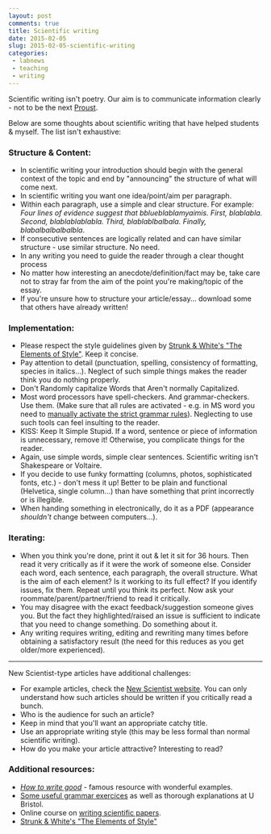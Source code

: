```yaml
---
layout: post
comments: true
title: Scientific writing
date: 2015-02-05
slug: 2015-02-05-scientific-writing
categories:
 - labnews
 - teaching
 - writing
---
```



Scientific writing isn't poetry. Our aim is to communicate information clearly - not to be the next [Proust](http://fr.wikipedia.org/wiki/Marcel_Proust).

Below are some thoughts about scientific writing that have helped students & myself. The list isn't exhaustive:

### Structure & Content:

* In scientific writing your introduction should begin with the general context of the topic and end by "announcing" the structure of what will come next.
* In scientific writing you want one idea/point/aim per paragraph.
* Within each paragraph, use a simple and clear structure. For example: *Four lines of evidence suggest that bblueblablamyaimis. First, blablabla. Second, blablablablabla. Third, blablablbalbala. Finally, blabalbalbalbalbla*. 
* If consecutive sentences are logically related and can have similar structure - use similar structure. No need. 
* In any writing you need to guide the reader through a clear thought process
* No matter how interesting an anecdote/definition/fact may be, take care not to stray far from the aim of the point you're making/topic of the essay.
* If you're unsure how to structure your article/essay... download some that others have already written! 


### Implementation:

* Please respect the style guidelines given by <a href="http://www.amazon.co.uk/gp/product/020530902X/ref=as_li_tf_tl?ie=UTF8&camp=1634&creative=6738&creativeASIN=020530902X&linkCode=as2&tag=yannickwurm-21">Strunk & White's "The Elements of Style"</a>.  Keep it concise.
* Pay attention to detail (punctuation, spelling, consistency of formatting, species in italics...). Neglect of such simple things makes the reader think you do nothing properly.
* Don't Randomly capitalize Words that Aren't normally Capitalized. 
* Most word processors have spell-checkers. And grammar-checkers. Use them. (Make sure that all rules are activated - e.g. in MS word you need to [manually activate the strict grammar rules](http://wordribbon.tips.net/T009322_Setting_Grammar-Checking_Options.html)). Neglecting to use such tools can feel insulting to the reader.
* KISS:  Keep It Simple Stupid. If a word, sentence or piece of information is unnecessary, remove it! Otherwise, you complicate things for the reader. 
* Again, use simple words, simple clear sentences. Scientific writing isn't Shakespeare or Voltaire.
* If you decide to use funky formatting (columns, photos, sophisticated fonts, etc.) - don't mess it up! Better to be plain and functional (Helvetica, single column...) than have something that print incorrectly or is illegible.
* When handing something in electronically, do it as a PDF (appearance *shouldn't* change between computers...).  

### Iterating:

* When you think you're done, print it out & let it sit for 36 hours. Then read it very critically as if it were the work of someone else. Consider each word, each sentence, each paragraph, the overall structure. What is the aim of each element? Is it working to its full effect? If you identify issues, fix them. Repeat until you think its perfect.  Now ask your roommate/parent/partner/friend to read it critically. 
* You may disagree with the exact feedback/suggestion someone gives you. But the fact they highlighted/raised an issue is sufficient to indicate that you need to change something. Do something about it.  
* Any writing requires writing, editing and rewriting many times before obtaining a satisfactory result (the need for this reduces as you get older/more experienced). 


---

New Scientist-type articles have additional challenges:

* For example articles, check the [New Scientist website](http://newscientist.com). You can only understand how such articles should be written if you critically read a bunch. 
* Who is the audience for such an article?
* Keep in mind that you'll want an appropriate catchy title. 
* Use an appropriate writing style (this may be less formal than normal scientific writing).
* How do you make your article attractive? Interesting to read?

### Additional resources: 

* [*How to write good*](http://www.plainlanguage.gov/examples/humor/writegood.cfm) - famous resource with wonderful examples.
* [Some useful grammar exercices](http://www.bristol.ac.uk/arts/exercises/grammar/grammar_tutorial/page_41.htm) as well as thorough explanations at U Bristol.
* Online course on [writing scientific papers](https://class.stanford.edu/courses/Medicine/Sci-Write/Fall2014/about).
* <a href="http://www.amazon.co.uk/gp/product/020530902X/ref=as_li_tf_tl?ie=UTF8&camp=1634&creative=6738&creativeASIN=020530902X&linkCode=as2&tag=yannickwurm-21">Strunk & White's "The Elements of Style"</a>